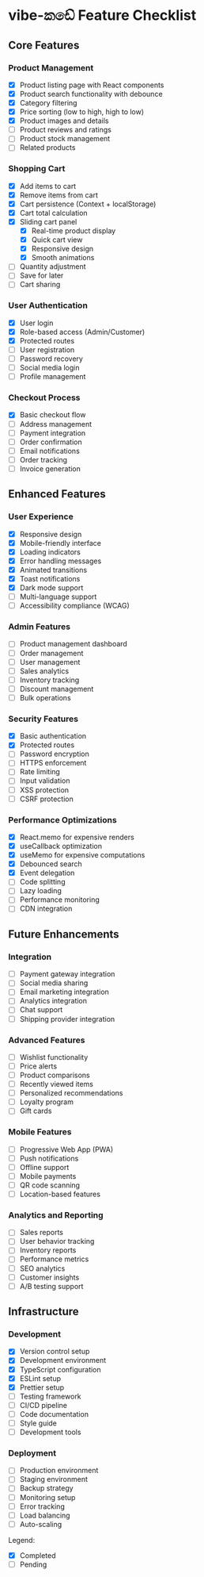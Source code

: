 # vibe-කඩේ Feature Checklist

## Core Features

### Product Management
- [x] Product listing page with React components
- [x] Product search functionality with debounce
- [x] Category filtering
- [x] Price sorting (low to high, high to low)
- [x] Product images and details
- [ ] Product reviews and ratings
- [ ] Product stock management
- [ ] Related products

### Shopping Cart
- [x] Add items to cart
- [x] Remove items from cart
- [x] Cart persistence (Context + localStorage)
- [x] Cart total calculation
- [x] Sliding cart panel
  - [x] Real-time product display
  - [x] Quick cart view
  - [x] Responsive design
  - [x] Smooth animations
- [ ] Quantity adjustment
- [ ] Save for later
- [ ] Cart sharing

### User Authentication
- [x] User login
- [x] Role-based access (Admin/Customer)
- [x] Protected routes
- [ ] User registration
- [ ] Password recovery
- [ ] Social media login
- [ ] Profile management

### Checkout Process
- [x] Basic checkout flow
- [ ] Address management
- [ ] Payment integration
- [ ] Order confirmation
- [ ] Email notifications
- [ ] Order tracking
- [ ] Invoice generation

## Enhanced Features

### User Experience
- [x] Responsive design
- [x] Mobile-friendly interface
- [x] Loading indicators
- [x] Error handling messages
- [x] Animated transitions
- [x] Toast notifications
- [x] Dark mode support
- [ ] Multi-language support
- [ ] Accessibility compliance (WCAG)

### Admin Features
- [ ] Product management dashboard
- [ ] Order management
- [ ] User management
- [ ] Sales analytics
- [ ] Inventory tracking
- [ ] Discount management
- [ ] Bulk operations

### Security Features
- [x] Basic authentication
- [x] Protected routes
- [ ] Password encryption
- [ ] HTTPS enforcement
- [ ] Rate limiting
- [ ] Input validation
- [ ] XSS protection
- [ ] CSRF protection

### Performance Optimizations
- [x] React.memo for expensive renders
- [x] useCallback optimization
- [x] useMemo for expensive computations
- [x] Debounced search
- [x] Event delegation
- [ ] Code splitting
- [ ] Lazy loading
- [ ] Performance monitoring
- [ ] CDN integration

## Future Enhancements

### Integration
- [ ] Payment gateway integration
- [ ] Social media sharing
- [ ] Email marketing integration
- [ ] Analytics integration
- [ ] Chat support
- [ ] Shipping provider integration

### Advanced Features
- [ ] Wishlist functionality
- [ ] Price alerts
- [ ] Product comparisons
- [ ] Recently viewed items
- [ ] Personalized recommendations
- [ ] Loyalty program
- [ ] Gift cards

### Mobile Features
- [ ] Progressive Web App (PWA)
- [ ] Push notifications
- [ ] Offline support
- [ ] Mobile payments
- [ ] QR code scanning
- [ ] Location-based features

### Analytics and Reporting
- [ ] Sales reports
- [ ] User behavior tracking
- [ ] Inventory reports
- [ ] Performance metrics
- [ ] SEO analytics
- [ ] Customer insights
- [ ] A/B testing support

## Infrastructure

### Development
- [x] Version control setup
- [x] Development environment
- [x] TypeScript configuration
- [x] ESLint setup
- [x] Prettier setup
- [ ] Testing framework
- [ ] CI/CD pipeline
- [ ] Code documentation
- [ ] Style guide
- [ ] Development tools

### Deployment
- [ ] Production environment
- [ ] Staging environment
- [ ] Backup strategy
- [ ] Monitoring setup
- [ ] Error tracking
- [ ] Load balancing
- [ ] Auto-scaling

Legend:
- [x] Completed
- [ ] Pending 